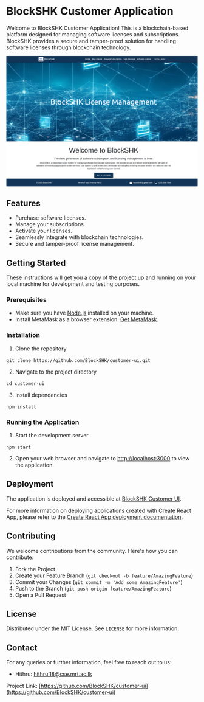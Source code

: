 # BlockSHK Customer Application

Welcome to BlockSHK Customer Application! This is a blockchain-based platform designed for managing software licenses and subscriptions. BlockSHK provides a secure and tamper-proof solution for handling software licenses through blockchain technology.

![BlockSHK Customer Application Screenshot](./home_page.png) <!-- Change 'path_to_screenshot.png' with the actual screenshot path -->

## Features

- Purchase software licenses.
- Manage your subscriptions.
- Activate your licenses.
- Seamlessly integrate with blockchain technologies.
- Secure and tamper-proof license management.

## Getting Started

These instructions will get you a copy of the project up and running on your local machine for development and testing purposes.

### Prerequisites

- Make sure you have [Node.js](https://nodejs.org/en/) installed on your machine.
- Install MetaMask as a browser extension. [Get MetaMask](https://metamask.io/download.html).

### Installation

1. Clone the repository

```
git clone https://github.com/BlockSHK/customer-ui.git
```

2. Navigate to the project directory

```
cd customer-ui
```

3. Install dependencies

```
npm install
```

### Running the Application

1. Start the development server

```
npm start
```

2. Open your web browser and navigate to [http://localhost:3000](http://localhost:3000) to view the application.

## Deployment

The application is deployed and accessible at [BlockSHK Customer UI](https://blockshk.github.io/customer-ui/).

For more information on deploying applications created with Create React App, please refer to the [Create React App deployment documentation](https://facebook.github.io/create-react-app/docs/deployment).

## Contributing

We welcome contributions from the community. Here's how you can contribute:

1. Fork the Project
2. Create your Feature Branch (`git checkout -b feature/AmazingFeature`)
3. Commit your Changes (`git commit -m 'Add some AmazingFeature'`)
4. Push to the Branch (`git push origin feature/AmazingFeature`)
5. Open a Pull Request

## License

Distributed under the MIT License. See `LICENSE` for more information.

## Contact

For any queries or further information, feel free to reach out to us:

- Hithru: [hithru.18@cse.mrt.ac.lk](mailto:hithru.18@cse.mrt.ac.lk)

Project Link: [https://github.com/BlockSHK/customer-ui](https://github.com/BlockSHK/customer-ui)
